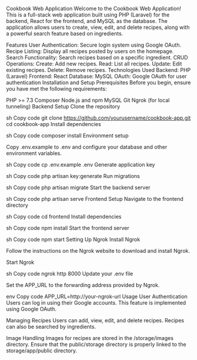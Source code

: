 Cookbook Web Application
Welcome to the Cookbook Web Application! This is a full-stack web application built using PHP (Laravel) for the backend, React for the frontend, and MySQL as the database. The application allows users to create, view, edit, and delete recipes, along with a powerful search feature based on ingredients.

Features
User Authentication: Secure login system using Google OAuth.
Recipe Listing: Display all recipes posted by users on the homepage.
Search Functionality: Search recipes based on a specific ingredient.
CRUD Operations:
Create: Add new recipes.
Read: List all recipes.
Update: Edit existing recipes.
Delete: Remove recipes.
Technologies Used
Backend: PHP (Laravel)
Frontend: React
Database: MySQL
OAuth: Google OAuth for user authentication
Installation and Setup
Prerequisites
Before you begin, ensure you have met the following requirements:

PHP >= 7.3
Composer
Node.js and npm
MySQL
Git
Ngrok (for local tunneling)
Backend Setup
Clone the repository

sh
Copy code
git clone https://github.com/yourusername/cookbook-app.git
cd cookbook-app
Install dependencies

sh
Copy code
composer install
Environment setup

Copy .env.example to .env and configure your database and other environment variables.

sh
Copy code
cp .env.example .env
Generate application key

sh
Copy code
php artisan key:generate
Run migrations

sh
Copy code
php artisan migrate
Start the backend server

sh
Copy code
php artisan serve
Frontend Setup
Navigate to the frontend directory

sh
Copy code
cd frontend
Install dependencies

sh
Copy code
npm install
Start the frontend server

sh
Copy code
npm start
Setting Up Ngrok
Install Ngrok

Follow the instructions on the Ngrok website to download and install Ngrok.

Start Ngrok

sh
Copy code
ngrok http 8000
Update your .env file

Set the APP_URL to the forwarding address provided by Ngrok.

env
Copy code
APP_URL=http://your-ngrok-url
Usage
User Authentication
Users can log in using their Google accounts. This feature is implemented using Google OAuth.

Managing Recipes
Users can add, view, edit, and delete recipes. Recipes can also be searched by ingredients.

Image Handling
Images for recipes are stored in the /storage/images directory. Ensure that the public/storage directory is properly linked to the storage/app/public directory.
